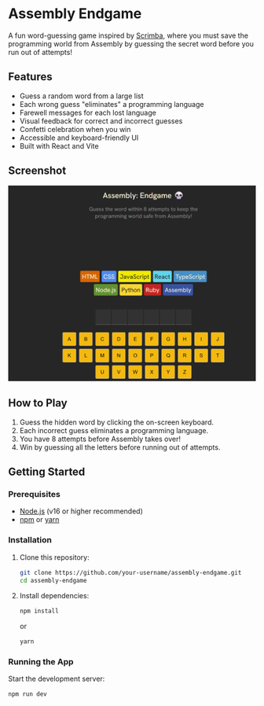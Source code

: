 # Assembly Endgame

A fun word-guessing game inspired by [Scrimba](https://scrimba.com/frontend-path-c0j/~06jd), where you must save the programming world from Assembly by guessing the secret word before you run out of attempts!

## Features

- Guess a random word from a large list
- Each wrong guess "eliminates" a programming language
- Farewell messages for each lost language
- Visual feedback for correct and incorrect guesses
- Confetti celebration when you win
- Accessible and keyboard-friendly UI
- Built with React and Vite

## Screenshot

![Project Screenshot](./Screenshot.png)

## How to Play

1. Guess the hidden word by clicking the on-screen keyboard.
2. Each incorrect guess eliminates a programming language.
3. You have 8 attempts before Assembly takes over!
4. Win by guessing all the letters before running out of attempts.

## Getting Started

### Prerequisites

- [Node.js](https://nodejs.org/) (v16 or higher recommended)
- [npm](https://www.npmjs.com/) or [yarn](https://yarnpkg.com/)

### Installation

1. Clone this repository:
    ```sh
    git clone https://github.com/your-username/assembly-endgame.git
    cd assembly-endgame
    ```
2. Install dependencies:
    ```sh
    npm install
    ```
    or
    ```sh
    yarn
    ```

### Running the App

Start the development server:

```sh
npm run dev